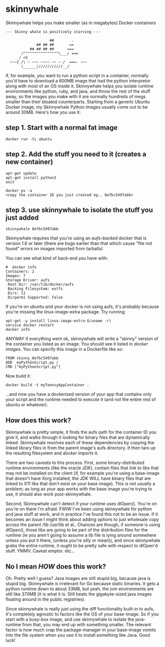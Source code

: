 # skinnywhale
Skinnywhale helps you make smaller (as in megabytes) Docker containers

```
--- Skinny whale is positively starving ---

                    ##        .
              ## ## ##       ==
           ## ## ## ##      ===
       /""""""""""""""""\___/ ===
      /	rX
  ~~~{ /\ ~ ~~~ ~~~~ ~~ ~ /  ===- ~~~
       \______////////////__/
```

If, for example, you want to run a python script in a container, normally you'd
have to download a 600MB image that had the python interpretor along with most
of an OS inside it. Skinnywhale helps you isolate runtime environments like
python, ruby, and java, and throw the rest of the stuff away, so the images you
make with it are normally hundreds of megs smaller than their bloated
counterparts. Starting from a generic Ubuntu Docker image, my Skinnywhale
Python images usually come out to be around 30MB. Here's how you use it:

## step 1. Start with a normal fat image

``` docker run -ti ubuntu ```

## step 2. Add the stuff you need to it (creates a new container)

``` 
apt-get update
apt-get install python3
exit

docker ps -a
<copy the container ID you just created eg.. 8efbc5497abb>
```

## step 3. use skinnywhale to isolate the stuff you just added

```
skinnywhale 8efbc5497abb
```

Skinnywhale requires that you're using an *aufs-backed* docker that is version
1.6 or later (there are bugs earlier than that which cause "file not found"
errors on images imported from tarballs)

You can see what kind of back-end you have with:

```
#  docker info
Containers: 2
Images: 7
Storage Driver: aufs
 Root Dir: /var/lib/docker/aufs
 Backing Filesystem: extfs
 Dirs: 11
 Dirperm1 Supported: false
```

If you're on ubuntu and your docker is not using aufs, it's probably because
you're missing the linux-image-extra package. Try running: 

```
apt-get -y install linux-image-extra-$(uname -r)
service docker restart
docker info
```

ANYWAY if everything went ok, skinnywhale will write a "skinny" version of the
container you listed as an image. You should see it listed in *docker images*.
You can specify this image in a Dockerfile like so:

```
FROM skinny_8efbc5497abb
ADD  myPythonScript.py /
CMD ["myPythonScript.py"]
```
Now build it: 

```
docker build -t myTeensyAppContainer .
```
...and now you have a dockerized version of your app that contains only your
script and the runtime needed to execute it (and not the entire rest of ubuntu
or whatever). 

## How does this work?
Skinnywhale is pretty simple, it finds the aufs path for the container ID you
give it, and walks through it looking for binary files that are dynamically
linked. Skinnywhale resolves each of these dependencies by copying the linked
library files in from the parent image's aufs directory. It then tars up the
resulting filesystem and *docker import*s it. 

There are two caveats to this process. First, some binary-distributed runtime
environments (like the oracle JDK), contain files that link to libs that may
not be installed on the client (if, for example you're using a base-image that
doesn't have Xorg installed, the JDK WILL have binary files that are linked to
X11 libs that don't exist on your base image). This is not usually a problem;
as long as your app works with the base image you're trying to use, it should
also work post-skinnywhale. 

Second, Skinnywhale can't detect if your runtime uses dlOpen(). You're on
you're on there I'm afraid. FWIW I've been using skinnywhale for python and
java stuff at work, and in practice I've found this not to be an issue.  If it
becomes an issue I might think about adding options to just wholesale copy
across the parent /lib /usr/lib et al.. Chances are though, if someone is using
dlOpen(), those libs are going to be part of the distribution files for the
runtime (ie you aren't going to assume a lib file is lying around somewhere
unless *you* put it there, (unless you're silly or mean)), and since
skinnywhale grabs the entire runtime, it *ought* to be pretty safe with respect
to dlOpen'd stuff. YMMV.  Caveat emptor. etc...

## No I mean *HOW* does this work?
Oh. Pretty well I guess? Java images are still stupid big, because java is
stupid big. Skinnywhale is irrelevant for Go because static binaries. It gets a
python runtime down to about 33MB, but yeah, the jvm environments are still
like 370MB (it is what it is.  Still beats the gigabyte-sized java images
floating around in the public registries).

Since skinnywhale is really just using the diff functionality built-in to aufs,
it's completely agnostic to factors like the OS of your base-image. So if you
start with a busy-box image, and use skinnywhale to isolate the java-runtime
from that, you may end up with something smaller. The relevant factor is how
much crap the package-manager in your base-image vomits into the file system
when you use it to install something like Java. Good luck!
